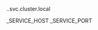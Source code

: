 <service-name>.<namespace-name>.svc.cluster.local

<SERVICE-NAME>_SERVICE_HOST
<SERVICE-NAME>_SERVICE_PORT
